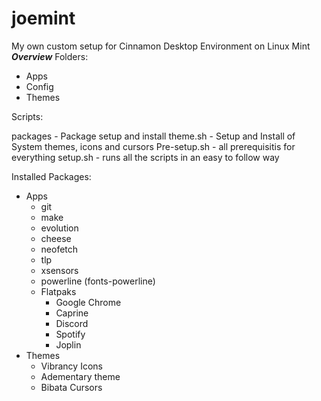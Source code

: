 # joemint
My own custom setup for Cinnamon Desktop Environment on Linux Mint
*****************Overview*****************
Folders:
- Apps
- Config
- Themes

Scripts:

packages - Package setup and install
theme.sh - Setup and Install of System themes, icons and cursors
Pre-setup.sh - all prerequisitis for everything
setup.sh - runs all the scripts in an easy to follow way

Installed Packages:
- Apps
  - git 
  - make 
  - evolution
  - cheese 
  - neofetch 
  - tlp
  - xsensors 
  - powerline (fonts-powerline)
  - Flatpaks
     - Google Chrome
     - Caprine
     - Discord
     - Spotify
     - Joplin
- Themes
  - Vibrancy Icons
  - Adementary theme
  - Bibata Cursors

